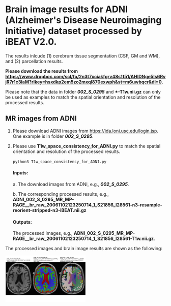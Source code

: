 # Brain image results for ADNI (Alzheimer's Disease Neuroimaging Initiative) dataset processed by iBEAT V2.0.

The results inlcude (1) cerebrum tissue segmentation (CSF, GM and WM), and (2) parcellation results. 

__Please download the results from https://www.dropbox.com/scl/fo/2n3t7xciakfgrv48s1f51/AHIDNge5Is6RvjR7r1c3IaM?rlkey=hsxdkp2em5zo2mxql870exwph&st=m6uwbqcr&dl=0.__ 

Please note that the data in folder ***002_S_0295*** and __*-T1w.nii.gz__ can only be used as examples to match the spatial orientation and resolution of the processed results. 

## MR images from ADNI

1. Please download ADNI images from https://ida.loni.usc.edu/login.jsp. One example is in folder ***002_S_0295***. 
2. Please use __T1w_space_consistency_for_ADNI.py__ to match the spatial orientation and resolution of the processed results.

   `python3 T1w_space_consistency_for_ADNI.py`

    #### Inputs:

      a. The download images from ADNI, e.g., ***002_S_0295***.

      b. The corresponding processed results, e.g., __ADNI_002_S_0295_MR_MP-RAGE__br_raw_20061102123250714_1_S21856_I28561-n3-resample-reorient-stripped-n3-iBEAT.nii.gz__
   
    #### Outputs:

      The processed images, e.g., __ADNI_002_S_0295_MR_MP-RAGE__br_raw_20061102123250714_1_S21856_I28561-T1w.nii.gz__.
   
The processed images and brain image results are shown as the following:

   <img src="https://github.com/DBC-Lab/Brain_images_processed/blob/main/ADNI_Alzheimer's_Disease_Neuroimaging_Initiative/ADNI.png" width="50%">
